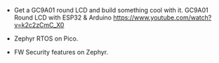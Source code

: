 - Get a GC9A01  round LCD and build something cool with it.
GC9A01 Round LCD with ESP32 & Arduino
https://www.youtube.com/watch?v=k2c2zCmC_X0

- Zephyr RTOS on Pico.
- FW Security features on  Zephyr.
